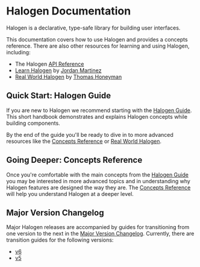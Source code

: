 # Halogen Documentation

Halogen is a declarative, type-safe library for building user interfaces.

This documentation covers how to use Halogen and provides a concepts reference. There are also other resources for learning and using Halogen, including:

- The Halogen [API Reference](https://pursuit.purescript.org/packages/purescript-halogen)
- [Learn Halogen](https://github.com/JordanMartinez/learn-halogen) by [Jordan Martinez](https://github.com/JordanMartinez)
- [Real World Halogen](https://github.com/thomashoneyman/purescript-halogen-realworld) by [Thomas Honeyman](https://github.com/thomashoneyman)

## Quick Start: Halogen Guide

If you are new to Halogen we recommend starting with the [Halogen Guide](https://github.com/purescript-halogen/purescript-halogen/tree/master/docs/guide). This short handbook demonstrates and explains Halogen concepts while building components.

By the end of the guide you'll be ready to dive in to more advanced resources like the [Concepts Reference](https://github.com/purescript-halogen/purescript-halogen/tree/master/docs/concepts-reference) or [Real World Halogen](https://github.com/thomashoneyman/purescript-halogen-realworld).

## Going Deeper: Concepts Reference

Once you're comfortable with the main concepts from the [Halogen Guide](./guide) you may be interested in more advanced topics and in understanding why Halogen features are designed the way they are. The [Concepts Reference](./concepts-reference) will help you understand Halogen at a deeper level.

## Major Version Changelog

Major Halogen releases are accompanied by guides for transitioning from one version to the next in the [Major Version Changelog](./changelog). Currently, there are transition guides for the following versions:

- [v6](./changelog/v6.md)
- [v5](./changelog/v5.md)
